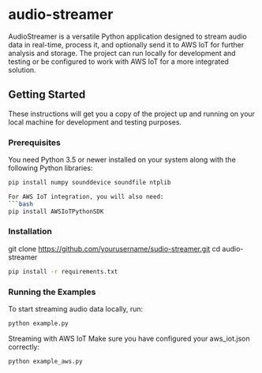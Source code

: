 # audio-streamer
AudioStreamer is a versatile Python application designed to stream audio data in real-time, process it, and optionally send it to AWS IoT for further analysis and storage. The project can run locally for development and testing or be configured to work with AWS IoT for a more integrated solution.

## Getting Started

These instructions will get you a copy of the project up and running on your local machine for development and testing purposes.

### Prerequisites

You need Python 3.5 or newer installed on your system along with the following Python libraries:

```bash
pip install numpy sounddevice soundfile ntplib

For AWS IoT integration, you will also need:
```bash
pip install AWSIoTPythonSDK
```

### Installation

git clone https://github.com/yourusername/sudio-streamer.git
cd audio-streamer
```bash
pip install -r requirements.txt
```

### Running the Examples

To start streaming audio data locally, run:
```bash
python example.py
```
Streaming with AWS IoT
Make sure you have configured your aws_iot.json correctly:
```bash
python example_aws.py
```

